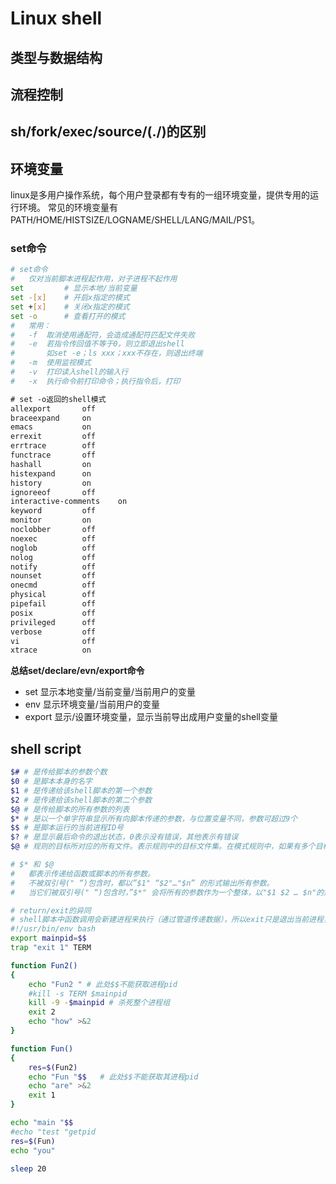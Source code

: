 # Linux shell

## 类型与数据结构

## 流程控制

## sh/fork/exec/source/(./)的区别

## 环境变量
linux是多用户操作系统，每个用户登录都有专有的一组环境变量，提供专用的运行环境。
常见的环境变量有PATH/HOME/HISTSIZE/LOGNAME/SHELL/LANG/MAIL/PS1。

### set命令
```sh
# set命令
#	仅对当前脚本进程起作用，对子进程不起作用
set			# 显示本地/当前变量
set -[x]	# 开启x指定的模式
set +[x]	# 关闭x指定的模式
set -o		# 查看打开的模式
#	常用：
#	-f	取消使用通配符，会造成通配符匹配文件失败
#	-e	若指令传回值不等于0，则立即退出shell
#		如set -e；ls xxx；xxx不存在，则退出终端
#	-m	使用监视模式
#	-v	打印读入shell的输入行
#	-x	执行命令前打印命令；执行指令后，打印
```
```txt
# set -o返回的shell模式
allexport      	off
braceexpand    	on
emacs          	on
errexit        	off
errtrace       	off
functrace      	off
hashall        	on
histexpand     	on
history        	on
ignoreeof      	off
interactive-comments	on
keyword        	off
monitor        	on
noclobber      	off
noexec         	off
noglob         	off
nolog          	off
notify         	off
nounset        	off
onecmd         	off
physical       	off
pipefail       	off
posix          	off
privileged     	off
verbose        	off
vi             	off
xtrace         	on
```

**总结set/declare/evn/export命令**
+ set 显示本地变量/当前变量/当前用户的变量
+ env 显示环境变量/当前用户的变量
+ export 显示/设置环境变量，显示当前导出成用户变量的shell变量

## shell script
```sh
$# # 是传给脚本的参数个数
$0 # 是脚本本身的名字
$1 # 是传递给该shell脚本的第一个参数
$2 # 是传递给该shell脚本的第二个参数
$@ # 是传给脚本的所有参数的列表
$* # 是以一个单字符串显示所有向脚本传递的参数，与位置变量不同，参数可超过9个
$$ # 是脚本运行的当前进程ID号
$? # 是显示最后命令的退出状态，0表示没有错误，其他表示有错误
$@ # 规则的目标所对应的所有文件。表示规则中的目标文件集。在模式规则中，如果有多个目标，那么"$@"就是匹配于目标中模式定义的集合。

# $* 和 $@
#   都表示传递给函数或脚本的所有参数。
#   不被双引号(" “)包含时，都以”$1" “$2"…"$n” 的形式输出所有参数。
#   当它们被双引号(" “)包含时，”$*" 会将所有的参数作为一个整体，以"$1 $2 … $n"的形式输出所有参数；"@" 会将各个参数分开，以"$1" “$2"…"$n” 的形式输出所有参数。

```
```sh
# return/exit的异同
# shell脚本中函数调用会新建进程来执行（通过管道传递数据），所以exit只是退出当前进程，而不是退出整个脚本的执行。
#!/usr/bin/env bash
export mainpid=$$
trap "exit 1" TERM

function Fun2()
{
	echo "Fun2 " # 此处$$不能获取进程pid
	#kill -s TERM $mainpid
	kill -9 -$mainpid # 杀死整个进程组
	exit 2
	echo "how" >&2
}

function Fun()
{
	res=$(Fun2)
	echo "Fun "$$   # 此处$$不能获取其进程pid
	echo "are" >&2
	exit 1
}

echo "main "$$
#echo "test "getpid
res=$(Fun)
echo "you"

sleep 20

```

